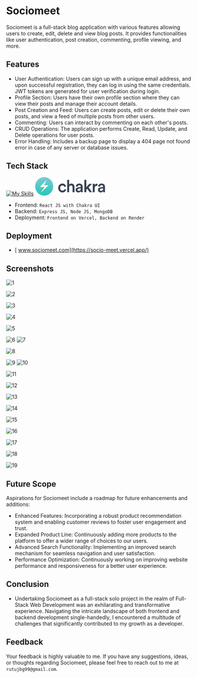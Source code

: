 
# Sociomeet
Sociomeet is a full-stack blog application with various features allowing users to create, edit, delete and view blog posts. It provides functionalities like user authentication, post creation, commenting, profile viewing, and more.



## Features

- User Authentication: Users can sign up with a unique email address, and upon successful registration, they can log in using the same credentials. JWT tokens are generated for user verification during login.
- Profile Section: Users have their own profile section where they can view their posts and manage their account details.
- Post Creation and Feed: Users can create posts, edit or delete their own posts, and view a feed of multiple posts from other users.
- Commenting: Users can interact by commenting on each other's posts.
- CRUD Operations: The application performs Create, Read, Update, and Delete operations for user posts.
- Error Handling: Includes a backup page to display a 404 page not found error in case of any server or database issues.



## Tech Stack 
   [![My Skills](https://skillicons.dev/icons?i=react,nodejs,expressjs,mongodb,css)](https://skillicons.dev)  <img width="190px" height="50px"  src="https://raw.githubusercontent.com/chakra-ui/chakra-ui/main/media/logo-colored@2x.png?raw=true"/>

- Frontend: `React JS with Chakra UI`
- Backend: `Express JS, Node JS, MongoDB`
- Deployment: `Frontend on Vercel, Backend on Render`


## Deployment

 - [ www.sociomeet.com](https://socio-meet.vercel.app/)


## Screenshots


![1](https://github.com/Rutuj99/Socio-Meet/assets/55624994/e4294c8b-e90e-4583-bd62-16e182ccb87c)

![2](https://github.com/Rutuj99/Socio-Meet/assets/55624994/31a12f5a-f6a9-4b0d-9f31-aa20e9e1d671)

![3](https://github.com/Rutuj99/Socio-Meet/assets/55624994/74fbfa8c-1440-4460-8fda-b2d82fa71f22)

![4](https://github.com/Rutuj99/Socio-Meet/assets/55624994/06be1e74-3098-4852-a1c5-355d7e503fee)

![5](https://github.com/Rutuj99/Socio-Meet/assets/55624994/5ab82ac0-64b9-45d1-beeb-ea68c9d01d42)


![6](https://github.com/Rutuj99/Socio-Meet/assets/55624994/e1cb5d98-6087-4e24-9dcb-a3c4ff0c97b4)
![7](https://github.com/Rutuj99/Socio-Meet/assets/55624994/4eb66496-c5c1-4be9-b053-6391dc6b34d6)

![8](https://github.com/Rutuj99/Socio-Meet/assets/55624994/fc73e1a6-ce58-40dd-a3bb-5adde37d9f18)

![9](https://github.com/Rutuj99/Socio-Meet/assets/55624994/6781a432-1bed-4e6e-bda0-8d682f6ec3a2)
![10](https://github.com/Rutuj99/Socio-Meet/assets/55624994/38b4055f-5f4d-4b2a-9221-15899ef02abd)

![11](https://github.com/Rutuj99/Socio-Meet/assets/55624994/676553fd-22ac-4565-b9fb-a4e70c39deb1)

![12](https://github.com/Rutuj99/Socio-Meet/assets/55624994/9a524fe7-5081-4fbb-bee1-264ad19c392f)

![13](https://github.com/Rutuj99/Socio-Meet/assets/55624994/c40da0aa-0f81-49ca-ad4c-e8924f19407d)

![14](https://github.com/Rutuj99/Socio-Meet/assets/55624994/ad5851f4-65a1-4cad-9097-3db53b29e895)

![15](https://github.com/Rutuj99/Socio-Meet/assets/55624994/e70c0c05-5b5f-405b-bde8-f280437255f7)

![16](https://github.com/Rutuj99/Socio-Meet/assets/55624994/06f84085-9782-42df-a07d-7aeee2a7cc60)




![17](https://github.com/Rutuj99/Socio-Meet/assets/55624994/36d90000-e566-4ff6-9d1c-0e05556b4dcf)

![18](https://github.com/Rutuj99/Socio-Meet/assets/55624994/d0607b3a-8d8b-4503-b194-666a94d34fc6)

![19](https://github.com/Rutuj99/Socio-Meet/assets/55624994/366e70ae-25cd-4a9d-ba83-b9367315f51e)





## Future Scope
Aspirations for Sociomeet include a roadmap for future enhancements and additions:

- Enhanced Features: Incorporating a robust product recommendation system and enabling customer reviews to foster user engagement and trust.
- Expanded Product Line: Continuously adding more products to the platform to offer a wider range of choices to our users.
- Advanced Search Functionality: Implementing an improved search mechanism for seamless navigation and user satisfaction.
- Performance Optimization: Continuously working on improving website performance and responsiveness for a better user experience.

## Conclusion

- Undertaking Sociomeet as a full-stack solo project in the realm of Full-Stack Web Development was an exhilarating and transformative experience. Navigating the intricate landscape of both frontend and backend development single-handedly, I encountered a multitude of challenges that significantly contributed to my growth as a developer.

## Feedback
Your feedback is highly valuable to me. If you have any suggestions, ideas, or thoughts regarding Sociomeet, please feel free to reach out to me at `rutujbg99@gmail.com`.

